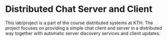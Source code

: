 # Distributed Chat Server and Client

This lab/project is a part of the course distributed systems at KTH. The project focuses on providing a simple chat client and server in a distributed way together with automatic server discovery services and client updates.

